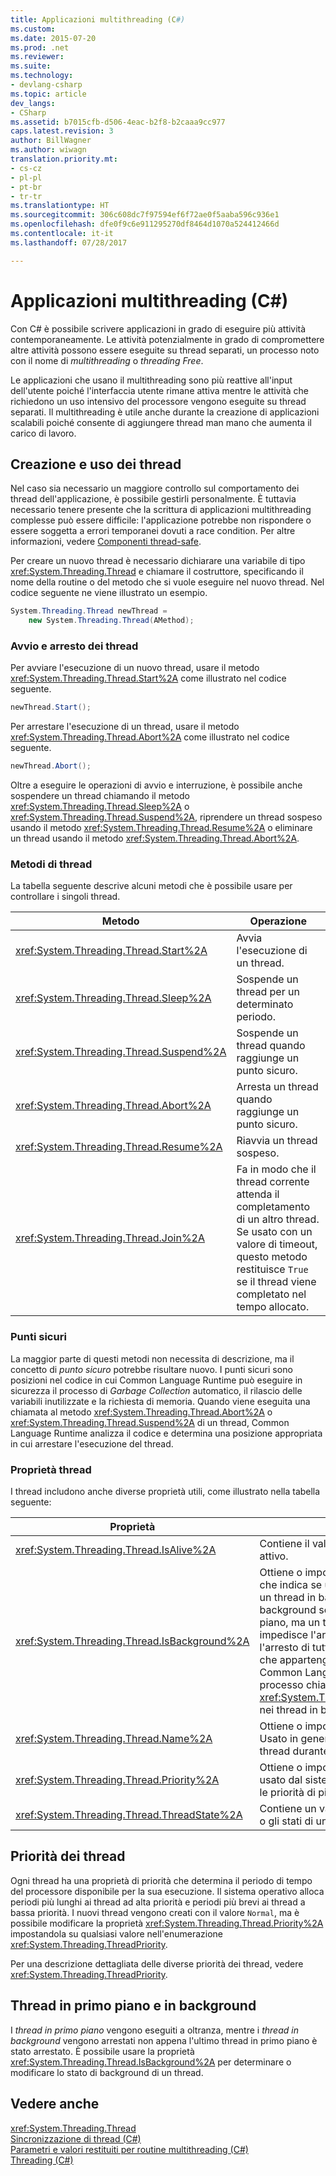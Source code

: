 ```yaml
---
title: Applicazioni multithreading (C#)
ms.custom: 
ms.date: 2015-07-20
ms.prod: .net
ms.reviewer: 
ms.suite: 
ms.technology:
- devlang-csharp
ms.topic: article
dev_langs:
- CSharp
ms.assetid: b7015cfb-d506-4eac-b2f8-b2caaa9cc977
caps.latest.revision: 3
author: BillWagner
ms.author: wiwagn
translation.priority.mt:
- cs-cz
- pl-pl
- pt-br
- tr-tr
ms.translationtype: HT
ms.sourcegitcommit: 306c608dc7f97594ef6f72ae0f5aaba596c936e1
ms.openlocfilehash: dfe0f9c6e911295270df8464d1070a524412466d
ms.contentlocale: it-it
ms.lasthandoff: 07/28/2017

---
```

# <a name="multithreaded-applications-c"></a>Applicazioni multithreading (C#)
Con C# è possibile scrivere applicazioni in grado di eseguire più attività contemporaneamente. Le attività potenzialmente in grado di compromettere altre attività possono essere eseguite su thread separati, un processo noto con il nome di *multithreading* o *threading Free*.  
  
 Le applicazioni che usano il multithreading sono più reattive all'input dell'utente poiché l'interfaccia utente rimane attiva mentre le attività che richiedono un uso intensivo del processore vengono eseguite su thread separati. Il multithreading è utile anche durante la creazione di applicazioni scalabili poiché consente di aggiungere thread man mano che aumenta il carico di lavoro.  
  
## <a name="creating-and-using-threads"></a>Creazione e uso dei thread  
 Nel caso sia necessario un maggiore controllo sul comportamento dei thread dell'applicazione, è possibile gestirli personalmente. È tuttavia necessario tenere presente che la scrittura di applicazioni multithreading complesse può essere difficile: l'applicazione potrebbe non rispondere o essere soggetta a errori temporanei dovuti a race condition. Per altre informazioni, vedere [Componenti thread-safe](http://msdn.microsoft.com/library/4f7c7377-a782-4bd0-aaa3-9db8c12945ee).  
  
 Per creare un nuovo thread è necessario dichiarare una variabile di tipo <xref:System.Threading.Thread> e chiamare il costruttore, specificando il nome della routine o del metodo che si vuole eseguire nel nuovo thread. Nel codice seguente ne viene illustrato un esempio.  
  
```csharp  
System.Threading.Thread newThread =  
    new System.Threading.Thread(AMethod);  
```  
  
### <a name="starting-and-stopping-threads"></a>Avvio e arresto dei thread  
 Per avviare l'esecuzione di un nuovo thread, usare il metodo <xref:System.Threading.Thread.Start%2A> come illustrato nel codice seguente.  
  
```csharp  
newThread.Start();  
```  
  
 Per arrestare l'esecuzione di un thread, usare il metodo <xref:System.Threading.Thread.Abort%2A> come illustrato nel codice seguente.  
  
```csharp  
newThread.Abort();  
```  
  
 Oltre a eseguire le operazioni di avvio e interruzione, è possibile anche sospendere un thread chiamando il metodo <xref:System.Threading.Thread.Sleep%2A> o <xref:System.Threading.Thread.Suspend%2A>, riprendere un thread sospeso usando il metodo <xref:System.Threading.Thread.Resume%2A> o eliminare un thread usando il metodo <xref:System.Threading.Thread.Abort%2A>.  
  
### <a name="thread-methods"></a>Metodi di thread  
 La tabella seguente descrive alcuni metodi che è possibile usare per controllare i singoli thread.  
  
|Metodo|Operazione|  
|------------|------------|  
|<xref:System.Threading.Thread.Start%2A>|Avvia l'esecuzione di un thread.|  
|<xref:System.Threading.Thread.Sleep%2A>|Sospende un thread per un determinato periodo.|  
|<xref:System.Threading.Thread.Suspend%2A>|Sospende un thread quando raggiunge un punto sicuro.|  
|<xref:System.Threading.Thread.Abort%2A>|Arresta un thread quando raggiunge un punto sicuro.|  
|<xref:System.Threading.Thread.Resume%2A>|Riavvia un thread sospeso.|  
|<xref:System.Threading.Thread.Join%2A>|Fa in modo che il thread corrente attenda il completamento di un altro thread. Se usato con un valore di timeout, questo metodo restituisce `True` se il thread viene completato nel tempo allocato.|  
  
### <a name="safe-points"></a>Punti sicuri  
 La maggior parte di questi metodi non necessita di descrizione, ma il concetto di *punto sicuro* potrebbe risultare nuovo. I punti sicuri sono posizioni nel codice in cui Common Language Runtime può eseguire in sicurezza il processo di *Garbage Collection* automatico, il rilascio delle variabili inutilizzate e la richiesta di memoria. Quando viene eseguita una chiamata al metodo <xref:System.Threading.Thread.Abort%2A> o <xref:System.Threading.Thread.Suspend%2A> di un thread, Common Language Runtime analizza il codice e determina una posizione appropriata in cui arrestare l'esecuzione del thread.  
  
### <a name="thread-properties"></a>Proprietà thread  
 I thread includono anche diverse proprietà utili, come illustrato nella tabella seguente:  
  
|Proprietà|Valore|  
|--------------|-----------|  
|<xref:System.Threading.Thread.IsAlive%2A>|Contiene il valore `True` se il thread è attivo.|  
|<xref:System.Threading.Thread.IsBackground%2A>|Ottiene o imposta un valore booleano che indica se un thread è o deve essere un thread in background. I thread in background sono simili ai thread in primo piano, ma un thread in background non impedisce l'arresto di un processo. Dopo l'arresto di tutti i thread in primo piano che appartengono a un processo, Common Language Runtime termina il processo chiamando il metodo <xref:System.Threading.Thread.Abort%2A> nei thread in background ancora attivi.|  
|<xref:System.Threading.Thread.Name%2A>|Ottiene o imposta il nome del thread. Usato in genere per individuare i singoli thread durante il debug.|  
|<xref:System.Threading.Thread.Priority%2A>|Ottiene o imposta un valore che viene usato dal sistema operativo per definire le priorità di pianificazione dei thread.|  
|<xref:System.Threading.Thread.ThreadState%2A>|Contiene un valore che descrive lo stato o gli stati di un thread.|  
  
## <a name="thread-priorities"></a>Priorità dei thread  
 Ogni thread ha una proprietà di priorità che determina il periodo di tempo del processore disponibile per la sua esecuzione. Il sistema operativo alloca periodi più lunghi ai thread ad alta priorità e periodi più brevi ai thread a bassa priorità. I nuovi thread vengono creati con il valore `Normal`, ma è possibile modificare la proprietà <xref:System.Threading.Thread.Priority%2A> impostandola su qualsiasi valore nell'enumerazione <xref:System.Threading.ThreadPriority>.  
  
 Per una descrizione dettagliata delle diverse priorità dei thread, vedere <xref:System.Threading.ThreadPriority>.  
  
## <a name="foreground-and-background-threads"></a>Thread in primo piano e in background  
 I *thread in primo piano* vengono eseguiti a oltranza, mentre i *thread in background* vengono arrestati non appena l'ultimo thread in primo piano è stato arrestato. È possibile usare la proprietà <xref:System.Threading.Thread.IsBackground%2A> per determinare o modificare lo stato di background di un thread.  
  
## <a name="see-also"></a>Vedere anche  
 <xref:System.Threading.Thread>   
 [Sincronizzazione di thread (C#)](../../../../csharp/programming-guide/concepts/threading/thread-synchronization.md)   
 [Parametri e valori restituiti per routine multithreading (C#)](../../../../csharp/programming-guide/concepts/threading/parameters-and-return-values-for-multithreaded-procedures.md)   
 [Threading (C#)](../../../../csharp/programming-guide/concepts/threading/index.md)

